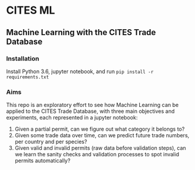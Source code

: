 # CITES ML
## Machine Learning with the CITES Trade Database

### Installation

Install Python 3.6, jupyter notebook, and run `pip install -r requirements.txt`

### Aims

This repo is an exploratory effort to see how Machine Learning can be applied to the CITES Trade Database, with three main objectives and experiments, each represented in a jupyter notebook:

1. Given a partial permit, can we figure out what category it belongs to?
2. Given some trade data over time, can we predict future trade numbers, per country and per species?
3. Given valid and invalid permits (raw data before validation steps), can we learn the sanity checks and validation processes to spot invalid permits automatically?

